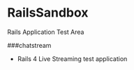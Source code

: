 RailsSandbox
============
Rails Application Test Area

###chatstream
- Rails 4 Live Streaming test application
